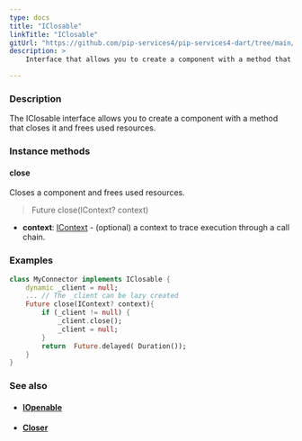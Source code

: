 ```yaml
---
type: docs
title: "IClosable"
linkTitle: "IClosable"
gitUrl: "https://github.com/pip-services4/pip-services4-dart/tree/main/pip-services4-components-dart"
description: >
    Interface that allows you to create a component with a method that closes it and frees used resources.

---
```


### Description

The IClosable interface allows you to create a component with a method that closes it and frees used resources.

### Instance methods

#### close
Closes a component and frees used resources.

> Future close(IContext? context)

- **context**: [IContext](../../../components/context/icontext) - (optional) a context to trace execution through a call chain.

### Examples
```dart
class MyConnector implements IClosable {
    dynamic _client = null;
    ... // The _client can be lazy created
    Future close(IContext? context){
        if (_client != null) {
            _client.close();
            _client = null;
        }
        return  Future.delayed( Duration());
    }
}

```

### See also
- #### [IOpenable](../iopenable)
- #### [Closer](../closer)
